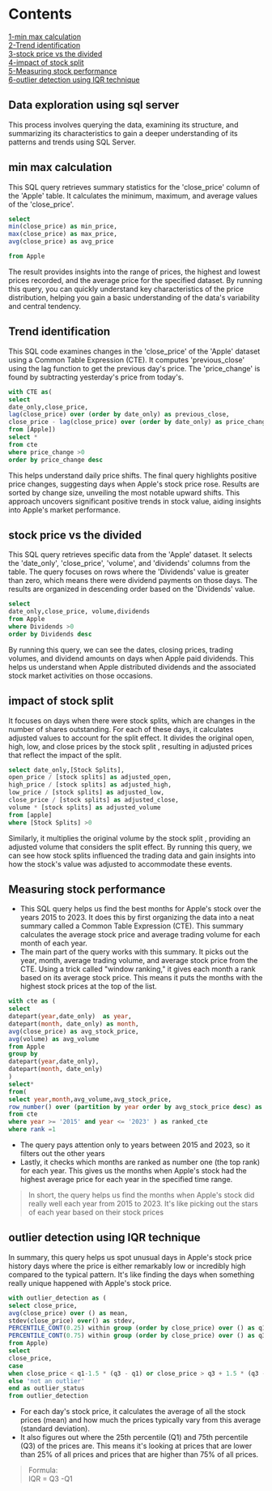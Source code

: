 # Contents

[1-min max calculation](#min-max-calculation)\
[2-Trend identification](#trend-identification)\
[3-stock price vs the divided](#stock-price-vs-the-divided)\
[4-impact of stock split](#impact-of-stock-split)\
[5-Measuring stock performance](#measuring-stock-performance)\
[6-outlier detection using IQR technique](#outlier-detection-using-iqr-technique)

## **Data exploration using sql server**

This process involves querying the data, examining its structure, and summarizing its characteristics to gain a deeper understanding of its patterns and trends using SQL Server.

## min max calculation

This SQL query retrieves summary statistics for the 'close_price' column of the 'Apple' table. It calculates the minimum, maximum, and average values of the 'close_price'.

``````sql
select
min(close_price) as min_price,
max(close_price) as max_price,
avg(close_price) as avg_price

from Apple
``````

 The result provides insights into the range of prices, the highest and lowest prices recorded, and the average price for the specified dataset. By running this query, you can quickly understand key characteristics of the price distribution, helping you gain a basic understanding of the data's variability and central tendency.

## Trend identification

This SQL code examines changes in the 'close_price' of the 'Apple' dataset using a Common Table Expression (CTE). It computes 'previous_close' using the lag function to get the previous day's price. The 'price_change' is found by subtracting yesterday's price from today's.

 ``````sql
with CTE as(
select 
date_only,close_price,
lag(close_price) over (order by date_only) as previous_close,
close_price - lag(close_price) over (order by date_only) as price_change
from [Apple])
select *
from cte
where price_change >0
order by price_change desc
``````

This helps understand daily price shifts. The final query highlights positive price changes, suggesting days when Apple's stock price rose. Results are sorted by change size, unveiling the most notable upward shifts. This approach uncovers significant positive trends in stock value, aiding insights into Apple's market performance.

## stock price vs the divided

This SQL query retrieves specific data from the 'Apple' dataset. It selects the 'date_only', 'close_price', 'volume', and 'dividends' columns from the table. The query focuses on rows where the 'Dividends' value is greater than zero, which means there were dividend payments on those days. The results are organized in descending order based on the 'Dividends' value.

``````sql
select 
date_only,close_price, volume,dividends
from Apple
where Dividends >0
order by Dividends desc
``````

 By running this query, we can see the dates, closing prices, trading volumes, and dividend amounts on days when Apple paid dividends. This helps us understand when Apple distributed dividends and the associated stock market activities on those occasions.

## impact of stock split

It focuses on days when there were stock splits, which are changes in the number of shares outstanding. For each of these days, it calculates adjusted values to account for the split effect. It divides the original open, high, low, and close prices by the stock split , resulting in adjusted prices that reflect the impact of the split.

 ``````sql
select date_only,[Stock Splits],
open_price / [stock splits] as adjusted_open,
high_price / [stock splits] as adjusted_high,
low_price / [stock splits] as adjusted_low,
close_price / [stock splits] as adjusted_close,
volume * [stock splits] as adjusted_volume
from [apple]
where [Stock Splits] >0
``````

Similarly, it multiplies the original volume by the stock split , providing an adjusted volume that considers the split effect. By running this query, we can see how stock splits influenced the trading data and gain insights into how the stock's value was adjusted to accommodate these events.

## Measuring stock performance

* This SQL query helps us find the best months for Apple's stock over the years 2015 to 2023. It does this by first organizing the data into a neat summary called a Common Table Expression (CTE). This summary calculates the average stock price and average trading volume for each month of each year.
* The main part of the query works with this summary. It picks out the year, month, average trading volume, and average stock price from the CTE. Using a trick called "window ranking," it gives each month a rank based on its average stock price. This means it puts the months with the highest stock prices at the top of the list.

``````sql
with cte as (
select 
datepart(year,date_only)  as year,
datepart(month, date_only) as month,
avg(close_price) as avg_stock_price,
avg(volume) as avg_volume
from Apple
group by 
datepart(year,date_only),
datepart(month, date_only)
)
select*
from(
select year,month,avg_volume,avg_stock_price,
row_number() over (partition by year order by avg_stock_price desc) as rank
from cte 
where year >= '2015' and year <= '2023' ) as ranked_cte
where rank =1
``````

* The query pays attention only to years between 2015 and 2023, so it filters out the other years
* Lastly, it checks which months are ranked as number one (the top rank) for each year. This gives us the months when Apple's stock had the highest average price for each year in the specified time range.

>In short, the query helps us find the months when Apple's stock did really well each year from 2015 to 2023. It's like picking out the stars of each year based on their stock prices

## outlier detection using IQR technique

In summary, this query helps us spot unusual days in Apple's stock price history days where the price is either remarkably low or incredibly high compared to the typical pattern. It's like finding the days when something really unique happened with Apple's stock price.

``````sql
with outlier_detection as (
select close_price,
avg(close_price) over () as mean,
stdev(close_price) over() as stdev,
PERCENTILE_CONT(0.25) within group (order by close_price) over () as q1,
PERCENTILE_CONT(0.75) within group (order by close_price) over () as q3
from Apple)
select
close_price,
case
when close_price < q1-1.5 * (q3 - q1) or close_price > q3 + 1.5 * (q3 -q1) then 'outlier'
else 'not an outlier'
end as outlier_status
from outlier_detection
``````

* For each day's stock price, it calculates the average of all the stock prices (mean) and how much the prices typically vary from this average (standard deviation).
* It also figures out where the 25th percentile (Q1) and 75th percentile (Q3) of the prices are. This means it's looking at prices that are lower than 25% of all prices and prices that are higher than 75% of all prices.

>Formula:\
>IQR = Q3 -Q1
